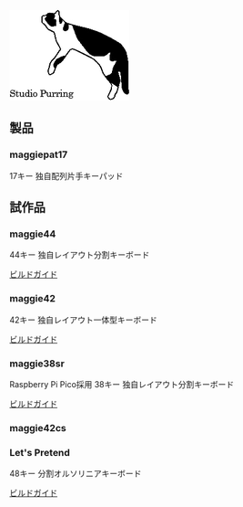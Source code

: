![logo](./image/logo_image.jpg)
## 製品

### maggiepat17

17キー 独自配列片手キーパッド

## 試作品

### maggie44

44キー 独自レイアウト分割キーボード

[ビルドガイド](https://github.com/tamaroh/maggie44)

### maggie42

42キー 独自レイアウト一体型キーボード

[ビルドガイド](https://github.com/tamaroh/maggie42)

### maggie38sr

Raspberry Pi Pico採用 38キー 独自レイアウト分割キーボード

[ビルドガイド](./maggie38sr.md)

### maggie42cs

### Let's Pretend

48キー 分割オルソリニアキーボード

[ビルドガイド](./lets_pretend.md)
